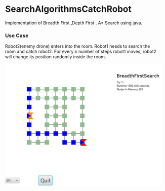 # SearchAlgorithmsCatchRobot

Implementation of Breadth First ,Depth First , A* Search using java.

### Use Case
  
Robot2(enemy drone) enters into the room. Robot1 needs to search the room and catch robot2. For every n number of steps robot1 moves, robot2 will change its position randomly inside the room.

![alt text](screenshot.png "")

